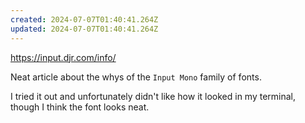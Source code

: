 ```yaml
---
created: 2024-07-07T01:40:41.264Z
updated: 2024-07-07T01:40:41.264Z
---
```

https://input.djr.com/info/

Neat article about the whys of the `Input Mono` family of fonts.

I tried it out and unfortunately didn't like how it looked in my terminal, though I think the font looks neat.